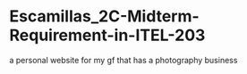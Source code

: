 # Escamillas_2C-Midterm-Requirement-in-ITEL-203
a personal website for my gf that has a photography business
